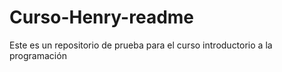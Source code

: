 # Curso-Henry-readme
Este es un repositorio de prueba para el curso introductorio a la programación
